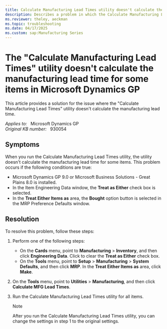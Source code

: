 ```yaml
---
title: Calculate Manufacturing Lead Times utility doesn't calculate the manufacturing lead time for some items in Microsoft Dynamics GP
description: Describes a problem in which the Calculate Manufacturing Lead Times utility doesn't calculate the manufacturing lead time for some items in Microsoft Dynamics. Provides a resolution.
ms.reviewer: theley, aeckman
ms.topic: troubleshooting
ms.date: 04/17/2025
ms.custom: sap:Manufacturing Series
---
```

# The "Calculate Manufacturing Lead Times" utility doesn't calculate the manufacturing lead time for some items in Microsoft Dynamics GP

This article provides a solution for the issue where the "Calculate Manufacturing Lead Times" utility doesn't calculate the manufacturing lead time.

_Applies to:_ &nbsp; Microsoft Dynamics GP  
_Original KB number:_ &nbsp; 930054

## Symptoms

When you run the Calculate Manufacturing Lead Times utility, the utility doesn't calculate the manufacturing lead time for some items. This problem occurs if the following conditions are true:

- Microsoft Dynamics GP 9.0 or Microsoft Business Solutions - Great Plains 8.0 is installed.
- In the Item Engineering Data window, the **Treat as Either** check box is selected.
- In the **Treat Either Items as** area, the **Bought** option button is selected in the MRP Preference Defaults window.

## Resolution

To resolve this problem, follow these steps:

1. Perform one of the following steps:
    - On the **Cards** menu, point to **Manufacturing** > **Inventory**, and then click **Engineering Data**. Click to clear the **Treat as Either** check box.
    - On the **Tools** menu, point to **Setup** > **Manufacturing** > **System Defaults**, and then click **MRP**. In the **Treat Either Items as** area, click **Make**.
2. On the **Tools** menu, point to **Utilities** > **Manufacturing**, and then click **Calculate MFG Lead Times**.
3. Run the Calculate Manufacturing Lead Times utility for all items.

    > [!NOTE]
    > After you run the Calculate Manufacturing Lead Times utility, you can change the settings in step 1 to the original settings.
